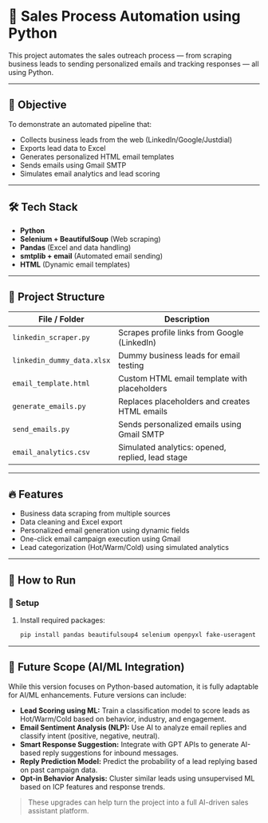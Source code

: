 # 📌 Sales Process Automation using Python

This project automates the sales outreach process — from scraping business leads to sending personalized emails and tracking responses — all using Python.

---

## 🎯 Objective

To demonstrate an automated pipeline that:
- Collects business leads from the web (LinkedIn/Google/Justdial)
- Exports lead data to Excel
- Generates personalized HTML email templates
- Sends emails using Gmail SMTP
- Simulates email analytics and lead scoring

---

## 🛠️ Tech Stack

- **Python**  
- **Selenium + BeautifulSoup** (Web scraping)  
- **Pandas** (Excel and data handling)  
- **smtplib + email** (Automated email sending)  
- **HTML** (Dynamic email templates)  

---

## 📂 Project Structure

| File / Folder           | Description                                      |
|-------------------------|--------------------------------------------------|
| `linkedin_scraper.py`   | Scrapes profile links from Google (LinkedIn)     |
| `linkedin_dummy_data.xlsx` | Dummy business leads for email testing       |
| `email_template.html`   | Custom HTML email template with placeholders     |
| `generate_emails.py`    | Replaces placeholders and creates HTML emails    |
| `send_emails.py`        | Sends personalized emails using Gmail SMTP       |
| `email_analytics.csv`   | Simulated analytics: opened, replied, lead stage |

---

## 🔥 Features

- Business data scraping from multiple sources  
- Data cleaning and Excel export  
- Personalized email generation using dynamic fields  
- One-click email campaign execution using Gmail  
- Lead categorization (Hot/Warm/Cold) using simulated analytics

---

## 🧪 How to Run

### 🔹 Setup

1. Install required packages:
   ```bash
   pip install pandas beautifulsoup4 selenium openpyxl fake-useragent

---

## 🔮 Future Scope (AI/ML Integration)

While this version focuses on Python-based automation, it is fully adaptable for AI/ML enhancements. Future versions can include:

- **Lead Scoring using ML:** Train a classification model to score leads as Hot/Warm/Cold based on behavior, industry, and engagement.
- **Email Sentiment Analysis (NLP):** Use AI to analyze email replies and classify intent (positive, negative, neutral).
- **Smart Response Suggestion:** Integrate with GPT APIs to generate AI-based reply suggestions for inbound messages.
- **Reply Prediction Model:** Predict the probability of a lead replying based on past campaign data.
- **Opt-in Behavior Analysis:** Cluster similar leads using unsupervised ML based on ICP features and response trends.

> These upgrades can help turn the project into a full AI-driven sales assistant platform.
